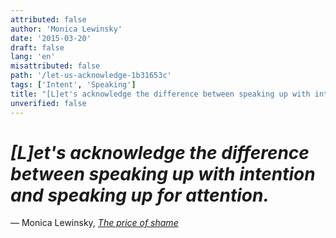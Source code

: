 ```yaml
---
attributed: false
author: 'Monica Lewinsky'
date: '2015-03-20'
draft: false
lang: 'en'
misattributed: false
path: '/let-us-acknowledge-1b31653c'
tags: ['Intent', 'Speaking']
title: "[L]et's acknowledge the difference between speaking up with intention and speaking up for attention."
unverified: false
---
```


# *[L]et's acknowledge the difference between speaking up with intention and speaking up for attention.*

&mdash; Monica Lewinsky, <cite>[The price of shame](https://youtu.be/H_8y0WLm78U?t=1206)</cite>